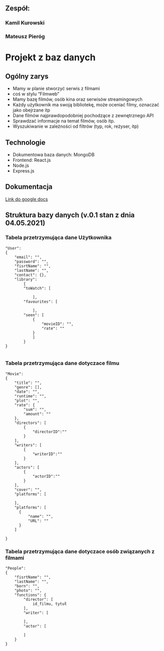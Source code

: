 ## Zespół:

### Kamil Kurowski
### Mateusz Pieróg



# Projekt z baz danych


## Ogólny zarys

* Mamy w planie stworzyć serwis z filmami
* coś w stylu “Filmweb”
* Mamy bazę filmów, osób kina oraz serwisów streamingowych
* Każdy użytkownik ma swoją bibliotekę, może oceniać filmy, oznaczać jako obejrzane itp
* Dane filmów najprawdopodobniej pochodzące z zewnętrznego API
* Sprawdzać informacje na temat filmów, osób itp.
* Wyszukiwanie w zależności od filtrów (typ, rok, reżyser, itp)


## Technologie

* Dokumentowa baza danych: MongoDB
* Frontend: React.js
* Node.js
* Express.js


## Dokumentacja

[Link do google docs](https://docs.google.com/document/d/1IDP3PLPie59oKxTlVEqZKJXBfDBSobYQ6-YQ4tkv9cs/edit)


## Struktura bazy danych (v.0.1 stan z dnia 04.05.2021)

### Tabela przetrzymująca dane Użytkownika

```
"User":
{
    "email": "",
    "password": "",
    "fisrtName": "",
    "lastName": "",
    "contact": {},
    "library":
        {
        "toWatch": [

            ],
        "favourites": [

            ],
        "seen": [
            {
                "movieID": "",
                "rate": ""
            }
            ]
        }
}
    
```

### Tabela przetrzymująca dane dotyczace filmu

```
"Movie":
{
    "title": "",
    "genre": [],
    "date": "",
    "runtime": "",
    "plot": "",
    "rate": {
        "sum": "",
        "amount": ""
    },
    "directors": [
        { 
            "directorID":""
        }
    ],
    "writers": [
        { 
            "writerID":""
        }
    ],
    "actors": [
        { 
            "actorID":""
        }
    ],
    "cover": "",
    "platforms": [

    ],
    "platforms": [
      {
          "name": "",
          "URL": ""
      }
    ]

}

```
### Tabela przetrzymująca dane dotyczace osób związanych z filmami

```
"People":
{
    "fisrtName": "",
    "lastName": "",
    "born": "",
    "photo": "",
    "functions": {
        "director": [
            id_filmu, tytuł
        ],
        "writer": [

        ],
        "actor": [

        ]
    }
}

```


